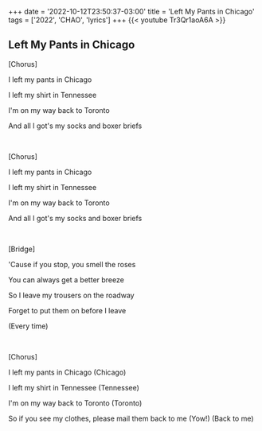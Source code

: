 +++
date = '2022-10-12T23:50:37-03:00'
title = 'Left My Pants in Chicago'
tags = ['2022', 'CHAO', 'lyrics']
+++
{{< youtube Tr3Qr1aoA6A >}}

## Left My Pants in Chicago

[Chorus]

I left my pants in Chicago

I left my shirt in Tennessee

I'm on my way back to Toronto

And all I got's my socks and boxer briefs

&nbsp;

[Chorus]

I left my pants in Chicago

I left my shirt in Tennessee

I'm on my way back to Toronto

And all I got's my socks and boxer briefs

&nbsp;

[Bridge]

'Cause if you stop, you smell the roses

You can always get a better breeze

So I leave my trousers on the roadway

Forget to put them on before I leave

(Every time)

&nbsp;

[Chorus]

I left my pants in Chicago (Chicago)

I left my shirt in Tennessee (Tennessee)

I'm on my way back to Toronto (Toronto)

So if you see my clothes, please mail them back to me (Yow!) (Back to me)
